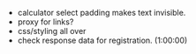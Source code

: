 - calculator select padding makes text invisible.
- proxy for links?
- css/styling all over
- check response data for registration. (1:00:00)
